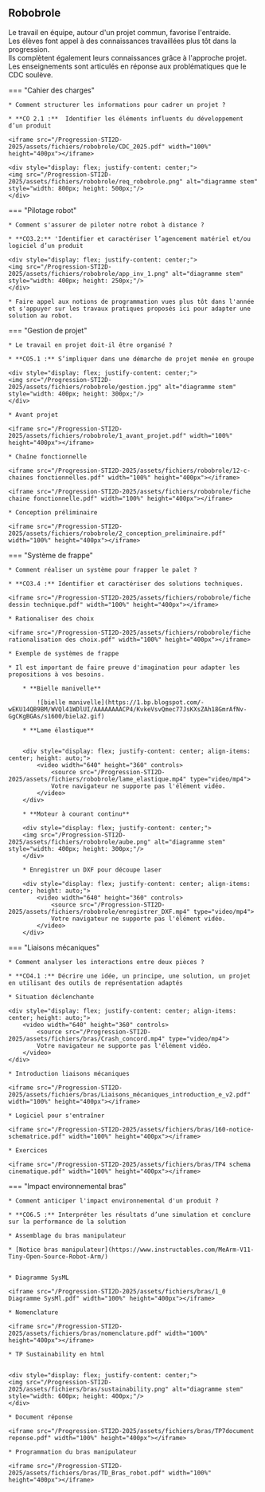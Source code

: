 ## Robobrole

Le travail en équipe, autour d'un projet commun, favorise l'entraide.  
Les élèves font appel à des connaissances travaillées plus tôt dans la progression.  
Ils complètent également leurs connaissances grâce à l'approche projet.  
Les enseignements sont articulés en réponse aux problématiques que le CDC soulève.

=== "Cahier des charges"

    * Comment structurer les informations pour cadrer un projet ?

    * **CO 2.1 :**  Identifier les éléments influents du développement d’un produit

    <iframe src="/Progression-STI2D-2025/assets/fichiers/robobrole/CDC_2025.pdf" width="100%" height="400px"></iframe>

    <div style="display: flex; justify-content: center;">
    <img src="/Progression-STI2D-2025/assets/fichiers/robobrole/req_robobrole.png" alt="diagramme stem" style="width: 800px; height: 500px;"/>
    </div>




=== "Pilotage robot"

    * Comment s'assurer de piloter notre robot à distance ?

    * **CO3.2:** 'Identifier et caractériser l’agencement matériel et/ou logiciel d’un produit

    <div style="display: flex; justify-content: center;">
    <img src="/Progression-STI2D-2025/assets/fichiers/robobrole/app_inv_1.png" alt="diagramme stem" style="width: 400px; height: 250px;"/>
    </div>

    * Faire appel aux notions de programmation vues plus tôt dans l'année et s'appuyer sur les travaux pratiques proposés ici pour adapter une solution au robot.

=== "Gestion de projet"

    * Le travail en projet doit-il être organisé ?

    * **CO5.1 :** S’impliquer dans une démarche de projet menée en groupe

    <div style="display: flex; justify-content: center;">
    <img src="/Progression-STI2D-2025/assets/fichiers/robobrole/gestion.jpg" alt="diagramme stem" style="width: 400px; height: 300px;"/>
    </div>

    * Avant projet

    <iframe src="/Progression-STI2D-2025/assets/fichiers/robobrole/1_avant_projet.pdf" width="100%" height="400px"></iframe>

    * Chaîne fonctionnelle

    <iframe src="/Progression-STI2D-2025/assets/fichiers/robobrole/12-c-chaines fonctionnelles.pdf" width="100%" height="400px"></iframe>

    <iframe src="/Progression-STI2D-2025/assets/fichiers/robobrole/fiche chaine fonctionnelle.pdf" width="100%" height="400px"></iframe>

    * Conception préliminaire

    <iframe src="/Progression-STI2D-2025/assets/fichiers/robobrole/2_conception_preliminaire.pdf" width="100%" height="400px"></iframe>



=== "Système de frappe"

    * Comment réaliser un système pour frapper le palet ?

    * **CO3.4 :** Identifier et caractériser des solutions techniques.

    <iframe src="/Progression-STI2D-2025/assets/fichiers/robobrole/fiche dessin technique.pdf" width="100%" height="400px"></iframe>

    * Rationaliser des choix

    <iframe src="/Progression-STI2D-2025/assets/fichiers/robobrole/fiche rationalisation des choix.pdf" width="100%" height="400px"></iframe>

    * Exemple de systèmes de frappe

    * Il est important de faire preuve d'imagination pour adapter les propositions à vos besoins.

        * **Bielle manivelle**

            ![bielle manivelle](https://1.bp.blogspot.com/-wEKU14QB9BM/WVQl41WDlUI/AAAAAAAACP4/KvkeVsvQmec77JsKXsZAh18GmrAfNv-GgCKgBGAs/s1600/biela2.gif)

        * **Lame élastique**


        <div style="display: flex; justify-content: center; align-items: center; height: auto;">
            <video width="640" height="360" controls>
                <source src="/Progression-STI2D-2025/assets/fichiers/robobrole/lame_elastique.mp4" type="video/mp4">
                Votre navigateur ne supporte pas l'élément vidéo.
            </video>
        </div>

        * **Moteur à courant continu** 

        <div style="display: flex; justify-content: center;">
        <img src="/Progression-STI2D-2025/assets/fichiers/robobrole/aube.png" alt="diagramme stem" style="width: 400px; height: 300px;"/>
        </div>

        * Enregistrer un DXF pour découpe laser

        <div style="display: flex; justify-content: center; align-items: center; height: auto;">
            <video width="640" height="360" controls>
                <source src="/Progression-STI2D-2025/assets/fichiers/robobrole/enregistrer_DXF.mp4" type="video/mp4">
                Votre navigateur ne supporte pas l'élément vidéo.
            </video>
        </div>


=== "Liaisons mécaniques"

    * Comment analyser les interactions entre deux pièces ?

    * **CO4.1 :** Décrire une idée, un principe, une solution, un projet en utilisant des outils de représentation adaptés

    * Situation déclenchante

    <div style="display: flex; justify-content: center; align-items: center; height: auto;">
        <video width="640" height="360" controls>
            <source src="/Progression-STI2D-2025/assets/fichiers/bras/Crash_concord.mp4" type="video/mp4">
            Votre navigateur ne supporte pas l'élément vidéo.
        </video>
    </div>

    * Introduction liaisons mécaniques

    <iframe src="/Progression-STI2D-2025/assets/fichiers/bras/Liaisons_mécaniques_introduction_e_v2.pdf" width="100%" height="400px"></iframe>

    * Logiciel pour s'entraîner

    <iframe src="/Progression-STI2D-2025/assets/fichiers/bras/160-notice-schematrice.pdf" width="100%" height="400px"></iframe>

    * Exercices

    <iframe src="/Progression-STI2D-2025/assets/fichiers/bras/TP4 schema cinematique.pdf" width="100%" height="400px"></iframe>


=== "Impact environnemental bras"

    * Comment anticiper l'impact environnemental d'un produit ?

    * **CO6.5 :** Interpréter les résultats d’une simulation et conclure sur la performance de la solution

    * Assemblage du bras manipulateur

    * [Notice bras manipulateur](https://www.instructables.com/MeArm-V11-Tiny-Open-Source-Robot-Arm/)


    * Diagramme SysML

    <iframe src="/Progression-STI2D-2025/assets/fichiers/bras/1_0 Diagramme SysMl.pdf" width="100%" height="400px"></iframe>

    * Nomenclature

    <iframe src="/Progression-STI2D-2025/assets/fichiers/bras/nomenclature.pdf" width="100%" height="400px"></iframe>

    * TP Sustainability en html


    <div style="display: flex; justify-content: center;">
    <img src="/Progression-STI2D-2025/assets/fichiers/bras/sustainability.png" alt="diagramme stem" style="width: 600px; height: 400px;"/>
    </div>

    * Document réponse

    <iframe src="/Progression-STI2D-2025/assets/fichiers/bras/TP7document reponse.pdf" width="100%" height="400px"></iframe>

    * Programmation du bras manipulateur

    <iframe src="/Progression-STI2D-2025/assets/fichiers/bras/TD_Bras_robot.pdf" width="100%" height="400px"></iframe>
    